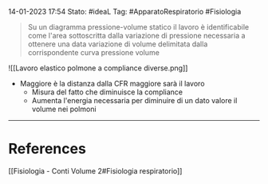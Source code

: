 14-01-2023 17:54
Stato: #ideaL 
Tag: #ApparatoRespiratorio #Fisiologia 

> Su un diagramma pressione-volume statico il lavoro è identificabile come l'area sottoscritta dalla variazione di pressione necessaria a ottenere una data variazione di volume delimitata dalla corrispondente curva pressione volume

![[Lavoro elastico polmone a compliance diverse.png]]

- Maggiore è la distanza dalla CFR maggiore sarà il lavoro
    - Misura del fatto che diminuisce la compliance
    - Aumenta l'energia necessaria per diminuire di un dato valore il volume nei polmoni

---
# References 
[[Fisiologia  - Conti Volume 2#Fisiologia respiratorio]]

